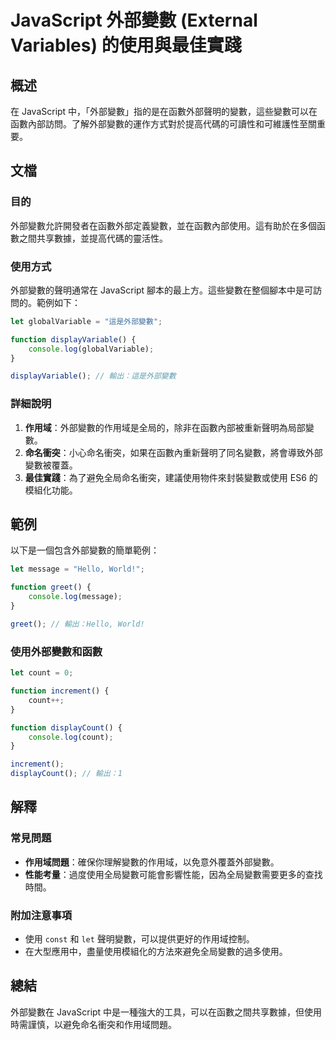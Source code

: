 <!--
Meta Description: # JavaScript 外部變數 (External Variables) 的使用與最佳實踐 ## 概述 在 JavaScript 中，「外部變數」指的是在函數外部聲明的變數，這些變數可以在函數內部訪問。了解外部變數的運作方式對於提高代碼的可讀性和可維護性至關重要。 ## 文檔 ### 目的 外部...
Meta Keywords: javascript, let, function, console, log
-->

# JavaScript 外部變數 (External Variables) 的使用與最佳實踐

## 概述
在 JavaScript 中，「外部變數」指的是在函數外部聲明的變數，這些變數可以在函數內部訪問。了解外部變數的運作方式對於提高代碼的可讀性和可維護性至關重要。

## 文檔
### 目的
外部變數允許開發者在函數外部定義變數，並在函數內部使用。這有助於在多個函數之間共享數據，並提高代碼的靈活性。

### 使用方式
外部變數的聲明通常在 JavaScript 腳本的最上方。這些變數在整個腳本中是可訪問的。範例如下：

```javascript
let globalVariable = "這是外部變數";

function displayVariable() {
    console.log(globalVariable);
}

displayVariable(); // 輸出：這是外部變數
```

### 詳細說明
1. **作用域**：外部變數的作用域是全局的，除非在函數內部被重新聲明為局部變數。
2. **命名衝突**：小心命名衝突，如果在函數內重新聲明了同名變數，將會導致外部變數被覆蓋。
3. **最佳實踐**：為了避免全局命名衝突，建議使用物件來封裝變數或使用 ES6 的模組化功能。

## 範例
以下是一個包含外部變數的簡單範例：

```javascript
let message = "Hello, World!";

function greet() {
    console.log(message);
}

greet(); // 輸出：Hello, World!
```

### 使用外部變數和函數
```javascript
let count = 0;

function increment() {
    count++;
}

function displayCount() {
    console.log(count);
}

increment();
displayCount(); // 輸出：1
```

## 解釋
### 常見問題
- **作用域問題**：確保你理解變數的作用域，以免意外覆蓋外部變數。
- **性能考量**：過度使用全局變數可能會影響性能，因為全局變數需要更多的查找時間。

### 附加注意事項
- 使用 `const` 和 `let` 聲明變數，可以提供更好的作用域控制。
- 在大型應用中，盡量使用模組化的方法來避免全局變數的過多使用。

## 總結
外部變數在 JavaScript 中是一種強大的工具，可以在函數之間共享數據，但使用時需謹慎，以避免命名衝突和作用域問題。